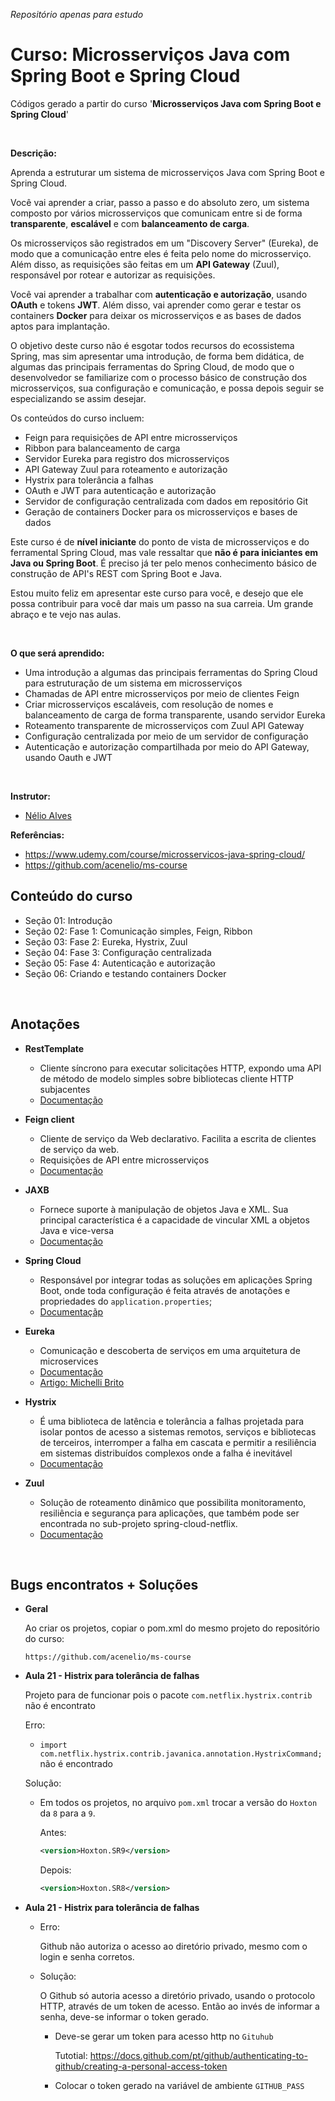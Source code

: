_Repositório apenas para estudo_

# Curso: Microsserviços Java com Spring Boot e Spring Cloud

Códigos gerado a partir do curso '**Microsserviços Java com Spring Boot e Spring Cloud**'

<br>

**Descrição:**

Aprenda a estruturar um sistema de microsserviços Java com Spring Boot e Spring Cloud.

Você vai aprender a criar, passo a passo e do absoluto zero, um sistema composto por vários microsserviços que comunicam entre si de forma **transparente**, **escalável** e com **balanceamento de carga**.

Os microsserviços são registrados em um "Discovery Server" (Eureka), de modo que a comunicação entre eles é feita pelo nome do microsserviço. Além disso, as requisições são feitas em um **API Gateway** (Zuul), responsável por rotear e autorizar as requisições.

Você vai aprender a trabalhar com **autenticação e autorização**, usando **OAuth** e tokens **JWT**. Além disso, vai aprender como gerar e testar os containers **Docker** para deixar os microsserviços e as bases de dados aptos para implantação.

O objetivo deste curso não é esgotar todos recursos do ecossistema Spring, mas sim apresentar uma introdução, de forma bem didática, de algumas das principais ferramentas do Spring Cloud, de modo que o desenvolvedor se familiarize com o processo básico de construção dos microsserviços, sua configuração e comunicação, e possa depois seguir se especializando se assim desejar.

Os conteúdos do curso incluem:

- Feign para requisições de API entre microsserviços
- Ribbon para balanceamento de carga
- Servidor Eureka para registro dos microsserviços
- API Gateway Zuul para roteamento e autorização
- Hystrix para tolerância a falhas
- OAuth e JWT para autenticação e autorização
- Servidor de configuração centralizada com dados em repositório Git
- Geração de containers Docker para os microsserviços e bases de dados

Este curso é de **nível iniciante** do ponto de vista de microsserviços e do ferramental Spring Cloud, mas vale ressaltar que **não é para iniciantes em Java ou Spring Boot**. É preciso já ter pelo menos conhecimento básico de construção de API's REST com Spring Boot e Java.

Estou muito feliz em apresentar este curso para você, e desejo que ele possa contribuir para você dar mais um passo na sua carreia. Um grande abraço e te vejo nas aulas.

<br>

**O que será aprendido:**

- Uma introdução a algumas das principais ferramentas do Spring Cloud para estruturação de um sistema em microsserviços
- Chamadas de API entre microsserviços por meio de clientes Feign
- Criar microsserviços escaláveis, com resolução de nomes e balanceamento de carga de forma transparente, usando servidor Eureka
- Roteamento transparente de microsserviços com Zuul API Gateway
- Configuração centralizada por meio de um servidor de configuração
- Autenticação e autorização compartilhada por meio do API Gateway, usando Oauth e JWT

<br>

**Instrutor:**

- [Nélio Alves](https://www.udemy.com/user/nelio-alves/)

**Referências:**

- https://www.udemy.com/course/microsservicos-java-spring-cloud/
- https://github.com/acenelio/ms-course

## Conteúdo do curso

- Seção 01: Introdução
- Seção 02: Fase 1: Comunicação simples, Feign, Ribbon
- Seção 03: Fase 2: Eureka, Hystrix, Zuul
- Seção 04: Fase 3: Configuração centralizada
- Seção 05: Fase 4: Autenticação e autorização
- Seção 06: Criando e testando containers Docker

<br>

## Anotações

- **RestTemplate**
  - Cliente síncrono para executar solicitações HTTP, expondo uma API de método de modelo simples sobre bibliotecas cliente HTTP subjacentes
  - [Documentação](https://docs.spring.io/spring-framework/docs/current/javadoc-api/org/springframework/web/client/RestTemplate.html)
- **Feign client**

  - Cliente de serviço da Web declarativo. Facilita a escrita de clientes de serviço da web.
  - Requisições de API entre microsserviços
  - [Documentação](https://docs.spring.io/spring-cloud-openfeign/docs/current/reference/html/)

- **JAXB**

  - Fornece suporte à manipulação de objetos Java e XML. Sua principal característica é a capacidade de vincular XML a objetos Java e vice-versa
  - [Documentação](https://javaee.github.io/jaxb-v2/)

- **Spring Cloud**

  - Responsável por integrar todas as soluções em aplicações Spring Boot, onde toda configuração é feita através de anotações e propriedades do `application.properties`;
  - [Documentaçãp](https://spring.io/projects/spring-cloud)

- **Eureka**

  - Comunicação e descoberta de serviços em uma arquitetura de microservices
  - [Documentação](https://spring.io/projects/spring-cloud-netflix)
  - [Artigo: Michelli Brito](https://medium.com/@michellibrito/netflix-eureka-comunica%C3%A7%C3%A3o-entre-microservices-383d32d39506)

- **Hystrix**

  - É uma biblioteca de latência e tolerância a falhas projetada para isolar pontos de acesso a sistemas remotos, serviços e bibliotecas de terceiros, interromper a falha em cascata e permitir a resiliência em sistemas distribuídos complexos onde a falha é inevitável
  - [Documentação](https://github.com/Netflix/Hystrix)

- **Zuul**
  - Solução de roteamento dinâmico que possibilita monitoramento, resiliência e segurança para aplicações, que também pode ser encontrada no sub-projeto spring-cloud-netflix.
  - [Documentação](https://github.com/Netflix/zuul)

<br>

## Bugs encontratos + Soluções

- **Geral**

  Ao criar os projetos, copiar o pom.xml do mesmo projeto do repositório do curso:

  ```
  https://github.com/acenelio/ms-course
  ```

- **Aula 21 - Histrix para tolerância de falhas**

  Projeto para de funcionar pois o pacote `com.netflix.hystrix.contrib` não é encontrato

  Erro:

  - `import com.netflix.hystrix.contrib.javanica.annotation.HystrixCommand;` não é encontrado

  Solução:

  - Em todos os projetos, no arquivo `pom.xml` trocar a versão do `Hoxton` da `8` para a `9`.

    Antes:

    ```xml
    <version>Hoxton.SR9</version>
    ```

    Depois:

    ```xml
    <version>Hoxton.SR8</version>
    ```

- **Aula 21 - Histrix para tolerância de falhas**

  - Erro:

    Github não autoriza o acesso ao diretório privado, mesmo com o login e senha corretos.

  - Solução:

    O Github só autoria acesso a diretório privado, usando o protocolo HTTP, através de um token de acesso. Então ao invés de informar a senha, deve-se informar o token gerado.

    - Deve-se gerar um token para acesso http no `Gituhub`

      Tutotial: https://docs.github.com/pt/github/authenticating-to-github/creating-a-personal-access-token

    - Colocar o token gerado na variável de ambiente `GITHUB_PASS`
